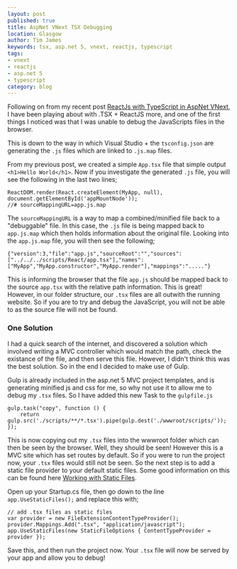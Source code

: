 ```yaml
---
layout: post
published: true
title: AspNet VNext TSX Debugging
location: Glasgow
author: Tim James
keywords: tsx, asp.net 5, vnext, reactjs, typescript
tags:
- vnext
- reactjs
- asp.net 5
- typescript
category: blog
---
```


Following on from my recent post [ReactJs with TypeScript in AspNet VNext](/2015/12/02/reactjs-with-typescript-in-aspnet-vnext/), I have been playing about with .TSX + ReactJS more, and one of the first things I noticed was that I was unable to debug the JavaScripts files in the browser.

This is down to the way in which Visual Studio + the `tsconfig.json` are generating the `.js` files which are linked to `.js.map` files.

From my previous post, we created a simple `App.tsx` file that simple output `<h1>Hello World</h1>`. Now if you investigate the generated `.js` file, you will see the following in the last two lines;

    ReactDOM.render(React.createElement(MyApp, null), document.getElementById('appMountNode'));
    //# sourceMappingURL=app.js.map

<!--excerpt-->

The `sourceMappingURL` is a way to map a combined/minified file back to a "debuggable" file. In this case, the `.js` file is being mapped back to `app.js.map` which then holds information about the original file. Looking into the `app.js.map` file, you will then see the following;

    {"version":3,"file":"app.js","sourceRoot":"","sources":["../../../scripts/React/app.tsx"],"names":["MyApp","MyApp.constructor","MyApp.render"],"mappings":"....."}

This is informing the browser that the file `app.js` should be mapped back to the source `app.tsx` with the relative path information. This is great! However, in our folder structure, our `.tsx` files are all outwith the running website.
So if you are to try and debug the JavaScript, you will not be able to as the source file will not be found.

### One Solution

I had a quick search of the internet, and discovered a solution which involved writing a MVC controller which would match the path, check the existance of the file, and then serve this file. However, I didn't think this was the best solution. So in the end I decided to make use of Gulp.

Gulp is already included in the asp.net 5 MVC project templates, and is generating minified js and css for me, so why not use it to allow me to debug my `.tsx` files. So I have added this new Task to the `gulpfile.js`

    gulp.task("copy", function () {    
        return gulp.src('./scripts/**/*.tsx').pipe(gulp.dest('./wwwroot/scripts/'));
    });

This is now copying out my `.tsx` files into the wwwroot folder which can then be seen by the browser. Well, they should be seen! However this is a MVC site which has set routes by default. So if you were to run the project now, your `.tsx` files would still not be seen. 
So the next step is to add a static file provider to your default static files. Some good information on this can be found here [Working with Static Files](http://docs.asp.net/en/latest/fundamentals/static-files.html).

Open up your Startup.cs file, then go down to the line `app.UseStaticFiles();` and replace this with;

    // add .tsx files as static files       
    var provider = new FileExtensionContentTypeProvider();
    provider.Mappings.Add(".tsx", "application/javascript");
    app.UseStaticFiles(new StaticFileOptions { ContentTypeProvider = provider });

Save this, and then run the project now. Your `.tsx` file will now be served by your app and allow you to debug!






